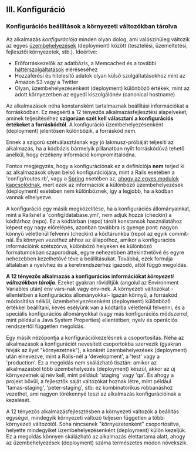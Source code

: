 ## III. Konfiguráció
### Konfigurációs beállítások a környezeti változókban tárolva 

Az alkalmazás *konfigurációja* minden olyan dolog, ami valószínüleg változik az egyes [üzembehelyezések](./codebase) (deployment) között (tesztelési, üzemeltetési, fejlesztői környezetek, stb.). Ideértve:

* Erőforráskezelők az adatbázis, a Memcached és a további [háttérszolgáltatások](./backing-services) eléréséséhez
* Hozzáférési és hitelesítő adatok olyan külső szolgáltatásokhoz mint az Amazon S3 vagy a Twitter
* Olyan, üzembehelyezésenként (deployment) különböző értékek, mint az adott környezetben az egyedi kiszolgálónév (canonical hostname)

Az alkalmazások néha konstansként tartalmaznak beállítási információkat a forráskódban. Ez megsérti a 12 tényezős alkalmazásfejlesztési alapelveket, aminek teljesítéséhez **szigorúan szét kell választani a konfigurációs értékeket a forráskódtól**.  A konfiguráció üzembehelyezésenként (deployment) jelentősen különbözik, a forráskód nem.

Ennek a szigorú szétválasztásnak egy jó lakmusz-próbáját teljesíti az alkalmazás, ha a kódbázis bármelyik pillanatban nyílt forráskódúvá tehető anélkül, hogy érzékeny információ kompromittálódna.

Fontos megjegyzés, hogy a konfigurációnak ez a definíciója **nem** terjed ki az alkalmazások olyan belső konfigurációjára, mint a Rails esetében a 'config/routes.rb', vagy a [Spring](http://spring.io/) esetében az, [ahogy az egyes modulok kapcsolódnak](http://docs.spring.io/spring/docs/current/spring-framework-reference/html/beans.html), mert ezek az információk a különböző üzembehelyezések (deployment) esetében nem különböznek, így a legjobb, ha a kódban vannak elhelyezve.

A konfiguráció egy másik megközelítése, ha a konfigurációs állományainkat, mint a Railsnél a 'config/database.yml', nem adjuk hozzá (checkin) a kódtárhoz (repo). Ez a kódtárban (repo) tárolt konstansok használatához képest egy nagy előrelépés, azonban továbbra is gyenge pont: nagyon könnyű véletlenül felvenni (checkin) a kódtárunkba (repo) az egyik commit-nál. És könnyen vezethez ahhoz az állapothoz, amikor a konfigurációs információink szétszórva, különböző helyeken és különböző formátumokban szaporodnak, egyre nehezebben áttekinthetővé és egyre nehezebben kezelhetővé téve a beállításukat. Továbbá, ezek formája általában a nyelvhez és a keretrendszerhez igazodó, attól függő megoldás.

**A 12 tényezős alkalmazás a konfigurációs információkat *környezeti változókban tárolja***. Ezeket gyakran rövidítjük (angolul az Environment Variables után) env vars-nak vagy env-nek. A környezeti változókat -ellentétben a konfigurációs állományokkal- igazán könnyű, a forráskód módosítása nélkül, üzembehelyezésenként (deployment) különböző értékkel beállítani, kevés esélyünk van a kódtárba véletlenül felvenni, és a speciális konfigurációs állományokkal (vagy más konfigurációs módszerrel, mint például a Java System Properties) ellentétben, nyelv és operációs rendszertől független megoldás.

Egy másik nézőpontja a konfigurációkezelésnek a csoportosítás. Néha az alkalmazások a konfigurációt nevesített csoportokba szervezik (gyakran hívják az ilyet "környezetnek"), a konkrét üzembehelyezések (deployment) után elnevezve, mint a Rails-nél a 'development', a 'test' vagy a 'production'.  Ez a megoldás nem skálázható tisztán: amikor az alkalmazásból több üzembehelyezés (deployment) készül, akkor az új környezetnek új név kell, mint például: 'staging' vagy 'qa'. És ahogy a projekt bővül, a fejlesztők saját változókat hoznak létre, mint például 'tamas-staging', 'peter-staging', stb: ez kombinatorikus robbanáshoz vezethet, ami nagyon törékennyé teszi az alkalmazás konfigurációinak a kezelését.

A 12 tényezős alkalmazásfejlesztésben a környezeti változók a beállítás egységei, mindegyik környezeti változó teljesen független a többi környezeti változótól.  Soha nincsenek "környezetenként" csoportosítva, helyette mindegyiket üzembehelyezésenként (deployment) külön kezeljük.  Ez a megoldás könnyen skálázható az alkalmazás élettartama alatt, ahogy az üzembehelyezések (deployment) száma természetes módon növekszik.